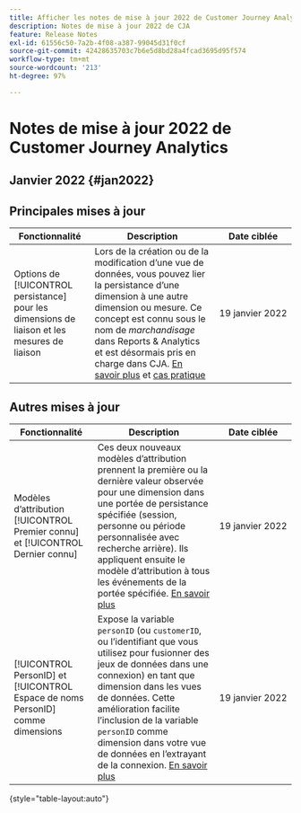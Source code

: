 ```yaml
---
title: Afficher les notes de mise à jour 2022 de Customer Journey Analytics
description: Notes de mise à jour 2022 de CJA
feature: Release Notes
exl-id: 61556c50-7a2b-4f08-a387-99045d31f0cf
source-git-commit: 42428635703c7b6e5d8bd28a4fcad3695d95f574
workflow-type: tm+mt
source-wordcount: '213'
ht-degree: 97%

---
```


# Notes de mise à jour 2022 de Customer Journey Analytics

## Janvier 2022 {#jan2022}

## Principales mises à jour

| Fonctionnalité | Description | Date ciblée |
| ----------- | ---------- | ----- |
| Options de [!UICONTROL persistance] pour les dimensions de liaison et les mesures de liaison | Lors de la création ou de la modification d’une vue de données, vous pouvez lier la persistance d’une dimension à une autre dimension ou mesure. Ce concept est connu sous le nom de _marchandisage_ dans Reports &amp; Analytics et est désormais pris en charge dans CJA. [En savoir plus](https://experienceleague.adobe.com/docs/analytics-platform/using/cja-dataviews/component-settings/persistence.html?lang=fr#binding-dimension) et [cas pratique](/help/use-cases/binding-dimensions-metrics.md) | 19 janvier 2022 |

## Autres mises à jour

| Fonctionnalité | Description | Date ciblée |
| ----------- | ---------- | ----- |
| Modèles d’attribution [!UICONTROL Premier connu] et [!UICONTROL Dernier connu] | Ces deux nouveaux modèles d’attribution prennent la première ou la dernière valeur observée pour une dimension dans une portée de persistance spécifiée (session, personne ou période personnalisée avec recherche arrière). Ils appliquent ensuite le modèle d’attribution à tous les événements de la portée spécifiée. [En savoir plus](https://experienceleague.adobe.com/docs/analytics-platform/using/cja-dataviews/component-settings/persistence.html?lang=fr#allocation-settings) | 19 janvier 2022 |
| [!UICONTROL PersonID] et [!UICONTROL Espace de noms PersonID] comme dimensions | Expose la variable `personID` (ou `customerID`, ou l’identifiant que vous utilisez pour fusionner des jeux de données dans une connexion) en tant que dimension dans les vues de données. Cette amélioration facilite l’inclusion de la variable `personID` comme dimension dans votre vue de données en l’extrayant de la connexion. [En savoir plus](https://experienceleague.adobe.com/docs/analytics-platform/using/cja-dataviews/component-reference.html?lang=fr#optional-standard-components) | 19 janvier 2022 |

{style=&quot;table-layout:auto&quot;}
